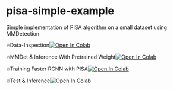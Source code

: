 # pisa-simple-example
Simple implementation of PISA algorithm on a small dataset using MMDetection

🔥Data-Inspection[![Open In Colab](https://colab.research.google.com/assets/colab-badge.svg)](https://colab.research.google.com/github/ShuYuHuang/pisa-simple-example/blob/main/0_Download%26ViewData.ipynb)

🔥MMDet & Inference With Pretrained Weight[![Open In Colab](https://colab.research.google.com/assets/colab-badge.svg)](https://colab.research.google.com/github/ShuYuHuang/pisa-simple-example/blob/main/1_MMDetection%26PISA_Inference.ipynb)

🔥Training Faster RCNN with PISA[![Open In Colab](https://colab.research.google.com/assets/colab-badge.svg)](https://colab.research.google.com/github/ShuYuHuang/pisa-simple-example/blob/main/2_Training_PISA.ipynb)

🔥Test & Inference[![Open In Colab](https://colab.research.google.com/assets/colab-badge.svg)](https://colab.research.google.com/github/ShuYuHuang/pisa-simple-example/blob/main/3_Test_Inference_PISA.ipynb)







